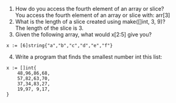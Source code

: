 1. How do you access the fourth element of an array or slice?  
You access the fourth element of an array or slice with: arr[3]  
2. What is the length of a slice created using make([]int, 3, 9)?  
The length of the slice is 3.  
4. Given the following array, what would x[2:5] give you?  
````golang
x := [6]string{"a","b","c","d","e","f"}
````
4. Write a program that finds the smallest number int this list:
````golang
x := []int{
    48,96,86,68,
    57,82,63,70,
    37,34,83,27,
    19,97, 9,17,
}
````
